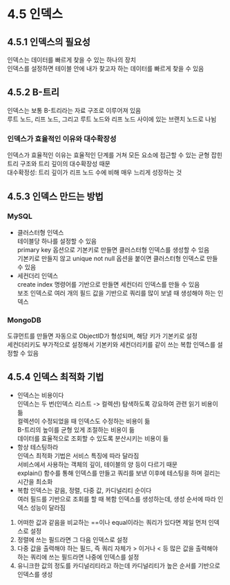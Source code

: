 # 4.5 인덱스  

## 4.5.1 인덱스의 필요성  
인덱스는 데이터를 빠르게 찾을 수 있는 하나의 장치  
인덱스를 설정하면 테이블 안에 내가 찾고자 하는 데이터를 빠르게 찾을 수 있음  

## 4.5.2 B-트리  
인덱스는 보통 B-트리라는 자료 구조로 이루어져 있음  
루트 노드, 리프 노드, 그리고 루트 노드와 리프 노드 사이에 있는 브랜치 노드로 나뉨  

### 인덱스가 효율적인 이유와 대수확장성  
인덱스가 효율적인 이유는 효율적인 단계를 거쳐 모든 요소에 접근할 수 있는 균형 잡힌 트리 구조와 트리 깊이의 대수확장성 때문  
대수확정성: 트리 깊이가 리프 노드 수에 비해 매우 느리게 성장하는 것  

## 4.5.3 인덱스 만드는 방법  
### MySQL  
* 클러스터형 인덱스  
   테이블당 하나를 설정할 수 있음  
   primary key 옵션으로 기본키로 만들면 클러스터형 인덱스를 생성할 수 있음  
   기본키로 만들지 않고 unique not null 옵션을 붙이면 클러스터형 인덱스로 만들 수 있음  
* 세컨더리 인덱스  
   create index 명령어를 기반으로 만들면 세컨더리 인덱스를 만들 수 있음  
   보조 인덱스로 여러 개의 필드 값을 기반으로 쿼리를 많이 보낼 때 생성해야 하는 인덱스  

### MongoDB  
도큐먼트를 만들면 자동으로 ObjectID가 형성되며, 해당 키가 기본키로 설정  
세컨더리키도 부가적으로 설정해서 기본키와 세컨더리키를 같이 쓰는 복합 인덱스를 설정할 수 있음  

## 4.5.4 인덱스 최적화 기법  
* 인덱스는 비용이다  
인덱스는 두 번(인덱스 리스트 -> 컬렉션) 탐색하도록 강요하여 관련 읽기 비용이 듦  
컬렉션이 수정되었을 때 인덱스도 수정하는 비용이 듦  
B-트리의 높이를 균형 있게 조절하는 비용이 듦  
데이터를 효율적으로 조회할 수 있도록 분산시키는 비용이 듦  
* 항상 테스팅하라  
인덱스 최적화 기법은 서비스 특징에 따라 달라짐  
서비스에서 사용하는 객체의 깊이, 테이블의 양 등이 다르기 때문  
explain() 함수를 통해 인덱스를 만들고 쿼리를 보낸 이후에 테스팅을 하며 걸리는 시간을 최소화  
* 복합 인덱스는 같음, 정렬, 다중 값, 카디널리티 순이다  
여러 필드를 기반으로 조회를 할 때 복함 인덱스를 생성하는데, 생성 순서에 따라 인덱스 성능이 달라짐  
1. 어떠한 값과 같음을 비교하는 ==이나 equal이라는 쿼리가 있다면 제일 먼저 인덱스로 설정  
2. 정렬에 쓰는 필드라면 그 다음 인덱스로 설정  
3. 다중 값을 출력해야 하는 필드, 즉 쿼리 자체가 > 이거나 < 등 많은 값을 출력해야 하는 쿼리에 쓰는 필드라면 나중에 인덱스를 설정  
4. 유니크한 값의 정도를 카디널리티라고 하는데 카디널리티가 높은 순서를 기반으로 인덱스를 생성  